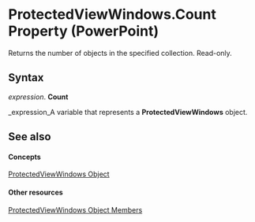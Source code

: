 
# ProtectedViewWindows.Count Property (PowerPoint)

Returns the number of objects in the specified collection. Read-only.


## Syntax

 _expression_. **Count**

 _expression_A variable that represents a  **ProtectedViewWindows** object.


## See also


#### Concepts


 [ProtectedViewWindows Object](52dab9b6-d0e6-667b-771c-c4dbb3b09686.md)
#### Other resources


 [ProtectedViewWindows Object Members](6417dd60-4d49-93f0-92c2-97e9dee2106a.md)
